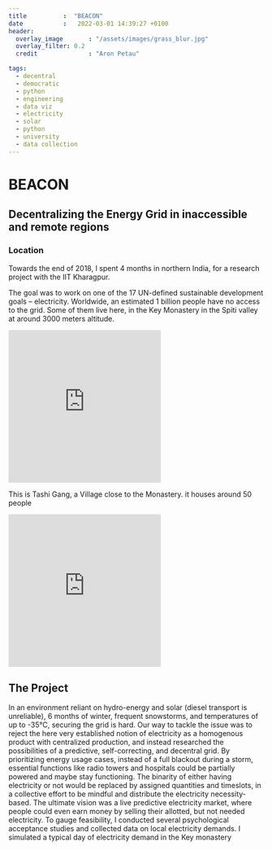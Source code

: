 ```yaml
---
title          :  "BEACON"
date           :   2022-03-01 14:39:27 +0100
header:
  overlay_image       : "/assets/images/grass_blur.jpg"
  overlay_filter: 0.2
  credit              : "Aron Petau"

tags:
  - decentral
  - democratic
  - python
  - engineering
  - data viz
  - electricity
  - solar
  - python
  - university
  - data collection
---
```


# BEACON
## Decentralizing the Energy Grid in inaccessible and remote regions

### Location

Towards the end of 2018, I spent 4 months in northern India, for a research project with the IIT Kharagpur.

The goal was to work on one of the 17 UN-defined sustainable development goals – electricity. Worldwide, an estimated 1 billion people have no access to the grid. Some of them live here, in the Key Monastery in the Spiti valley at around 3000 meters altitude.



<iframe src="https://www.google.com/maps/embed?pb=!1m18!1m12!1m3!1d843.1304298825468!2d78.01154047393467!3d32.2978346!2m3!1f0!2f0!3f0!3m2!1i1024!2i768!4f13.1!3m3!1m2!1s0x3906a673e168749b%3A0xf011101a0f02588b!2sKey%20Gompa%20(Key%20Monastery)!5e0!3m2!1sen!2sde!4v1647009764190!5m2!1sen!2sde" width="300" height="300" style="border:0;" allowfullscreen="" loading="lazy"></iframe>


This is Tashi Gang, a Village close to the Monastery. it houses around 50 people
<iframe src="https://www.google.com/maps/embed?pb=!1m18!1m12!1m3!1d3389.4081271053687!2d78.67430271521093!3d31.841107638419718!2m3!1f0!2f0!3f0!3m2!1i1024!2i768!4f13.1!3m3!1m2!1s0x3907aaa3ac472219%3A0x5c4b39e454beed3c!2sTashigang%20172112!5e0!3m2!1sen!2sde!4v1647009910307!5m2!1sen!2sde" width="300" height="300" style="border:0;" allowfullscreen="" loading="lazy"></iframe>

## The Project
In an environment reliant on hydro-energy and solar (diesel transport is unreliable), 6 months of winter, frequent snowstorms, and temperatures of up to -35°C, securing the grid is hard.
Our way to tackle the issue was to reject the here very established notion of electricity as a homogenous product with centralized production, and instead researched the possibilities of a predictive, self-correcting, and decentral grid. By prioritizing energy usage cases, instead of a full blackout during a storm, essential functions like radio towers and hospitals could be partially powered and maybe stay functioning. The binarity of either having electricity or not would be replaced by assigned quantities and timeslots, in a collective effort to be mindful and distribute the electricity necessity-based.
The ultimate vision was a live predictive electricity market, where people could even earn money by selling their allotted, but not needed electricity.
To gauge feasibility, I conducted several psychological acceptance studies and collected data on local electricity demands.
I simulated a typical day of electricity demand in the Key monastery
